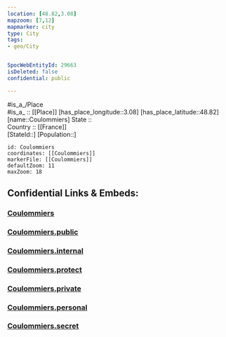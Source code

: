 ```yaml
---
location: [48.82,3.08] 
mapzoom: [7,12] 
mapmarker: city 
type: City
tags:
- geo/City


SpocWebEntityId: 29663
isDeleted: false
confidential: public

---
```

#is_a_/Place  
#is_a_ :: [[Place]] 
[has_place_longitude::3.08] 
[has_place_latitude::48.82] 
[name::Coulommiers] 
State ::  
Country :: [[France]]  
[StateId::] 
[Population::] 



```leaflet
id: Coulommiers
coordinates: [[Coulommiers]] 
markerFile: [[Coulommiers]] 
defaultZoom: 11 
maxZoom: 18
```


## Confidential Links & Embeds: 

### [Coulommiers](/_Standards/Earth/Continent/Europe/Europe~West/France/regions~France/Île-de-France/departments~Île-de-France/Seine-et-Marne/communes~Seine-et-Marne/Meaux/cities~Meaux/Coulommiers.md) 

### [Coulommiers.public](/_public/Earth/Continent/Europe/Europe~West/France/regions~France/Île-de-France/departments~Île-de-France/Seine-et-Marne/communes~Seine-et-Marne/Meaux/cities~Meaux/Coulommiers.public.md) 

### [Coulommiers.internal](/_internal/Earth/Continent/Europe/Europe~West/France/regions~France/Île-de-France/departments~Île-de-France/Seine-et-Marne/communes~Seine-et-Marne/Meaux/cities~Meaux/Coulommiers.internal.md) 

### [Coulommiers.protect](/_protect/Earth/Continent/Europe/Europe~West/France/regions~France/Île-de-France/departments~Île-de-France/Seine-et-Marne/communes~Seine-et-Marne/Meaux/cities~Meaux/Coulommiers.protect.md) 

### [Coulommiers.private](/_private/Earth/Continent/Europe/Europe~West/France/regions~France/Île-de-France/departments~Île-de-France/Seine-et-Marne/communes~Seine-et-Marne/Meaux/cities~Meaux/Coulommiers.private.md) 

### [Coulommiers.personal](/_personal/Earth/Continent/Europe/Europe~West/France/regions~France/Île-de-France/departments~Île-de-France/Seine-et-Marne/communes~Seine-et-Marne/Meaux/cities~Meaux/Coulommiers.personal.md) 

### [Coulommiers.secret](/_secret/Earth/Continent/Europe/Europe~West/France/regions~France/Île-de-France/departments~Île-de-France/Seine-et-Marne/communes~Seine-et-Marne/Meaux/cities~Meaux/Coulommiers.secret.md)

